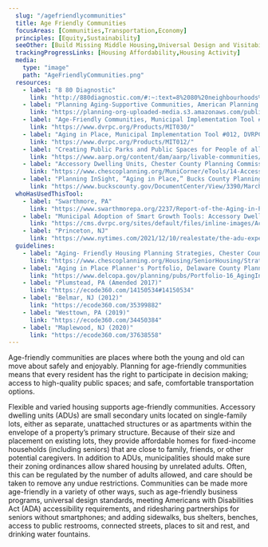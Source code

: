 ```yaml
---
  slug: "/agefriendlycommunities"
  title: Age Friendly Communities 
  focusAreas: [Communities,Transportation,Economy]
  principles: [Equity,Sustainability]
  seeOther: [Build Missing Middle Housing,Universal Design and Visitability,Infill Ordinances]
  trackingProgressLinks: [Housing Affordability,Housing Activity]
  media: 
    type: "image"
    path: "AgeFriendlyCommunities.png"
  resources: 
    - label: "8 80 Diagnostic"
      link: "http://880diagnostic.com/#:~:text=8%2080%20neighbourhoods%20are%20ones,built%20environment%20are%20inherently%20inclusive"
    - label: "Planning Aging-Supportive Communities, American Planning Association (APA)"
      link: "https://planning-org-uploaded-media.s3.amazonaws.com/publication/online/PAS-Report-579.pdf"
    - label: "Age-Friendly Communities, Municipal Implementation Tool #030, DVRPC"
      link: "https://www.dvrpc.org/Products/MIT030/"
    - label: "Aging in Place, Municipal Implementation Tool #012, DVRPC"
      link: "https://www.dvrpc.org/Products/MIT012/"
    - label: "Creating Public Parks and Public Spaces for People of all Ages, AARP"
      link: "https://www.aarp.org/content/dam/aarp/livable-communities/livable-documents/documents-2018/Parks%20Guide-LR-091018-singles.pdf"
    - label: "Accessory Dwelling Units, Chester County Planning Commission"
      link: "https://www.chescoplanning.org/MuniCorner/eTools/14-AccessoryUnits.cfm"
    - label: "Planning InSight, “Aging in Place,” Bucks County Planning Commission"
      link: "https://www.buckscounty.gov/DocumentCenter/View/3390/March-2021-Planning-InSight-Issue-20"
  whoHasUsedThisTool: 
    - label: "Swarthmore, PA"
      link: "https://www.swarthmorepa.org/2237/Report-of-the-Aging-in-Place-Task-Force"
    - label: "Municipal Adoption of Smart Growth Tools: Accessory Dwelling Units,  DVRPC (2020)"
      link: "https://cms.dvrpc.org/sites/default/files/inline-images/AccessoryDwelling.pdf"
    - label: "Princeton, NJ"
      link: "https://www.nytimes.com/2021/12/10/realestate/the-adu-experiment.html"
  guidelines: 
    - label: "Aging- Friendly Housing Planning Strategies, Chester County Planning Commission, PA"
      link: "https://www.chescoplanning.org/Housing/SeniorHousing/Strategies.cfm"
    - label: "Aging in Place Planner's Portfolio, Delaware County Planning Department, PA (2018)"
      link: "https://www.delcopa.gov/planning/pubs/Portfolio-16_AgingInPlace.pdf"
    - label: "Plumstead, PA (Amended 2017)"
      link: "https://ecode360.com/14150534#14150534"
    - label: "Belmar, NJ (2012)"
      link: "https://ecode360.com/35399882"
    - label: "Westtown, PA (2019)"
      link: "https://ecode360.com/34450384"
    - label: "Maplewood, NJ (2020)"
      link: "https://ecode360.com/37638558"
---
```


Age-friendly communities are places where both the young and old can move about safely and enjoyably. Planning for age-friendly communities means that every resident has the right to participate in decision making; access to high-quality public spaces; and safe, comfortable transportation options.

Flexible and varied housing supports age-friendly communities. Accessory dwelling units (ADUs) are small secondary units located on single-family lots, either as separate, unattached structures or as apartments within the envelope of a property’s primary structure. Because of their size and placement on existing lots, they provide affordable homes for fixed-income households (including seniors) that are close to family, friends, or other potential caregivers. In addition to ADUs, municipalities should make sure their zoning ordinances allow shared housing by unrelated adults. Often, this can be regulated by the number of adults allowed, and care should be taken to remove any undue restrictions. Communities can be made more age-friendly in a variety of other ways, such as age-friendly business programs, universal design standards, meeting Americans with Disabilities Act (ADA) accessibility requirements, and ridesharing partnerships for seniors without smartphones; and adding sidewalks, bus shelters, benches, access to public restrooms, connected streets, places to sit and rest, and drinking water fountains.
